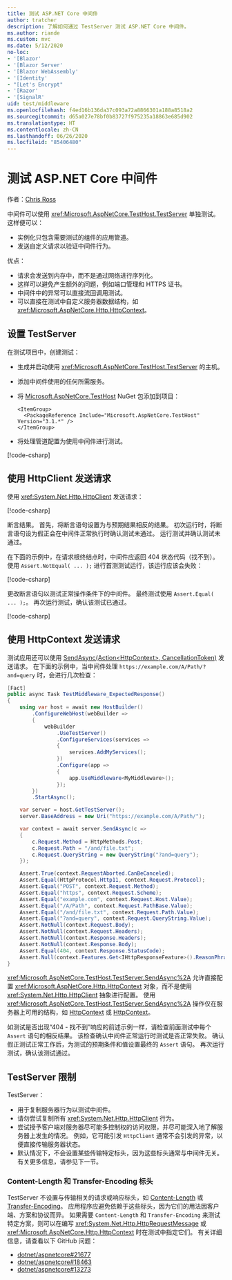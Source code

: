 ```yaml
---
title: 测试 ASP.NET Core 中间件
author: tratcher
description: 了解如何通过 TestServer 测试 ASP.NET Core 中间件。
ms.author: riande
ms.custom: mvc
ms.date: 5/12/2020
no-loc:
- '[Blazor'
- '[Blazor Server'
- '[Blazor WebAssembly'
- '[Identity'
- "[Let's Encrypt"
- '[Razor'
- '[SignalR'
uid: test/middleware
ms.openlocfilehash: f4ed16b136da37c093a72a8866301a188a8518a2
ms.sourcegitcommit: d65a027e78bf0b83727f975235a18863e685d902
ms.translationtype: HT
ms.contentlocale: zh-CN
ms.lasthandoff: 06/26/2020
ms.locfileid: "85406480"
---
```

# <a name="test-aspnet-core-middleware"></a>测试 ASP.NET Core 中间件

作者：[Chris Ross](https://github.com/Tratcher)

中间件可以使用 <xref:Microsoft.AspNetCore.TestHost.TestServer> 单独测试。 这样便可以：

* 实例化只包含需要测试的组件的应用管道。
* 发送自定义请求以验证中间件行为。

优点：

* 请求会发送到内存中，而不是通过网络进行序列化。
* 这样可以避免产生额外的问题，例如端口管理和 HTTPS 证书。
* 中间件中的异常可以直接流回调用测试。
* 可以直接在测试中自定义服务器数据结构，如 <xref:Microsoft.AspNetCore.Http.HttpContext>。

## <a name="set-up-the-testserver"></a>设置 TestServer

在测试项目中，创建测试：

* 生成并启动使用 <xref:Microsoft.AspNetCore.TestHost.TestServer> 的主机。
* 添加中间件使用的任何所需服务。
* 将 [Microsoft.AspNetCore.TestHost](https://www.nuget.org/packages/Microsoft.AspNetCore.TestHost/) NuGet 包添加到项目：
  
  ```dotnetcli
  <ItemGroup>
    <PackageReference Include="Microsoft.AspNetCore.TestHost" Version="3.1.*" />
  </ItemGroup>
  ```

* 将处理管道配置为使用中间件进行测试。

[!code-csharp[](middleware/samples_snapshot/3.x/setup.cs?highlight=4-18)]

## <a name="send-requests-with-httpclient"></a>使用 HttpClient 发送请求
使用 <xref:System.Net.Http.HttpClient> 发送请求：

[!code-csharp[](middleware/samples_snapshot/3.x/request.cs?highlight=20)]

断言结果。 首先，将断言语句设置为与预期结果相反的结果。 初次运行时，将断言语句设为假正会在中间件正常执行时确认测试未通过。 运行测试并确认测试未通过。

在下面的示例中，在请求根终结点时，中间件应返回 404 状态代码（找不到）。 使用 `Assert.NotEqual( ... );` 进行首测测试运行，该运行应该会失败：

[!code-csharp[](middleware/samples_snapshot/3.x/false-failure-check.cs?highlight=22)]

更改断言语句以测试正常操作条件下的中间件。 最终测试使用 `Assert.Equal( ... );`。 再次运行测试，确认该测试已通过。

[!code-csharp[](middleware/samples_snapshot/3.x/final-test.cs?highlight=22)]

## <a name="send-requests-with-httpcontext"></a>使用 HttpContext 发送请求

测试应用还可以使用 [SendAsync(Action\<HttpContext>, CancellationToken)](xref:Microsoft.AspNetCore.TestHost.TestServer.SendAsync%2A) 发送请求。 在下面的示例中，当中间件处理 `https://example.com/A/Path/?and=query` 时，会进行几次检查：

```csharp
[Fact]
public async Task TestMiddleware_ExpectedResponse()
{
    using var host = await new HostBuilder()
        .ConfigureWebHost(webBuilder =>
        {
            webBuilder
                .UseTestServer()
                .ConfigureServices(services =>
                {
                    services.AddMyServices();
                })
                .Configure(app =>
                {
                    app.UseMiddleware<MyMiddleware>();
                });
        })
        .StartAsync();

    var server = host.GetTestServer();
    server.BaseAddress = new Uri("https://example.com/A/Path/");

    var context = await server.SendAsync(c =>
    {
        c.Request.Method = HttpMethods.Post;
        c.Request.Path = "/and/file.txt";
        c.Request.QueryString = new QueryString("?and=query");
    });

    Assert.True(context.RequestAborted.CanBeCanceled);
    Assert.Equal(HttpProtocol.Http11, context.Request.Protocol);
    Assert.Equal("POST", context.Request.Method);
    Assert.Equal("https", context.Request.Scheme);
    Assert.Equal("example.com", context.Request.Host.Value);
    Assert.Equal("/A/Path", context.Request.PathBase.Value);
    Assert.Equal("/and/file.txt", context.Request.Path.Value);
    Assert.Equal("?and=query", context.Request.QueryString.Value);
    Assert.NotNull(context.Request.Body);
    Assert.NotNull(context.Request.Headers);
    Assert.NotNull(context.Response.Headers);
    Assert.NotNull(context.Response.Body);
    Assert.Equal(404, context.Response.StatusCode);
    Assert.Null(context.Features.Get<IHttpResponseFeature>().ReasonPhrase);
}
```

<xref:Microsoft.AspNetCore.TestHost.TestServer.SendAsync%2A> 允许直接配置 <xref:Microsoft.AspNetCore.Http.HttpContext> 对象，而不是使用 <xref:System.Net.Http.HttpClient> 抽象进行配置。 使用 <xref:Microsoft.AspNetCore.TestHost.TestServer.SendAsync%2A> 操作仅在服务器上可用的结构，如 [HttpContext](xref:Microsoft.AspNetCore.Http.HttpContext.Items) 或 [HttpContext](xref:Microsoft.AspNetCore.Http.HttpContext.Features)。

如测试是否出现“404 - 找不到”响应的前述示例一样，请检查前面测试中每个 `Assert` 语句的相反结果。 该检查确认中间件正常运行时测试是否正常失败。 确认假正测试正常工作后，为测试的预期条件和值设置最终的 `Assert` 语句。 再次运行测试，确认该测试通过。

## <a name="testserver-limitations"></a>TestServer 限制

TestServer：

* 用于复制服务器行为以测试中间件。
* 请勿尝试复制所有 <xref:System.Net.Http.HttpClient> 行为。
* 尝试授予客户端对服务器尽可能多控制权的访问权限，并尽可能深入地了解服务器上发生的情况。 例如，它可能引发 `HttpClient` 通常不会引发的异常，以便直接传输服务器状态。
* 默认情况下，不会设置某些传输特定标头，因为这些标头通常与中间件无关。 有关更多信息，请参见下一节。

### <a name="content-length-and-transfer-encoding-headers"></a>Content-Length 和 Transfer-Encoding 标头

TestServer 不设置与传输相关的请求或响应标头，如 [Content-Length](https://developer.mozilla.org/docs/Web/HTTP/Headers/Content-Length) 或 [Transfer-Encoding](https://developer.mozilla.org/docs/Web/HTTP/Headers/Transfer-Encoding)。 应用程序应避免依赖于这些标头，因为它们的用法因客户端、方案和协议而异。 如果需要 `Content-Length` 和 `Transfer-Encoding` 来测试特定方案，则可以在编写 <xref:System.Net.Http.HttpRequestMessage> 或 <xref:Microsoft.AspNetCore.Http.HttpContext> 时在测试中指定它们。 有关详细信息，请查看以下 GitHub 问题：

* [dotnet/aspnetcore#21677](https://github.com/dotnet/aspnetcore/issues/21677)
* [dotnet/aspnetcore#18463](https://github.com/dotnet/aspnetcore/issues/18463)
* [dotnet/aspnetcore#13273](https://github.com/dotnet/aspnetcore/issues/13273)
